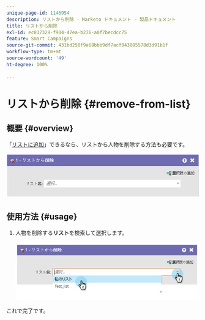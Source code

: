 ```yaml
---
unique-page-id: 1146954
description: リストから削除 - Marketo ドキュメント - 製品ドキュメント
title: リストから削除
exl-id: ec837329-f904-47ea-b276-a0f7becdcc75
feature: Smart Campaigns
source-git-commit: 431bd258f9a68bbb9df7acf043085578d3d91b1f
workflow-type: tm+mt
source-wordcount: '49'
ht-degree: 100%

---
```


# リストから削除 {#remove-from-list}

## 概要 {#overview}

「[リストに追加](/help/marketo/product-docs/core-marketo-concepts/smart-campaigns/flow-actions/add-to-list.md)」できるなら、リストから人物を削除する方法も必要です。

![](assets/image2014-9-22-10-3a44-3a3.png)

## 使用方法 {#usage}

1. 人物を削除する&#x200B;**リスト**&#x200B;を検索して選択します。

   ![](assets/image2014-9-22-10-3a44-3a7.png)

これで完了です。
